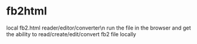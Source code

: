 # fb2html
local fb2.html reader/editor/converter\n
run the file in the browser and get the ability to read/create/edit/convert fb2 file locally
